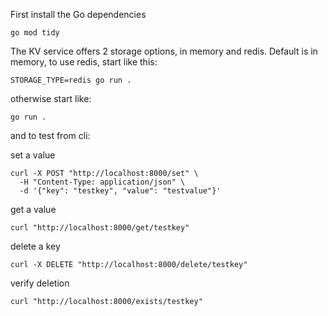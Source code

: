 First install the Go dependencies

```
go mod tidy
```

The KV service offers 2 storage options, in memory and redis. Default is in memory, to use redis, start like this:

```
STORAGE_TYPE=redis go run .
```

otherwise start like:

```
go run .
```

and to test from cli:

set a value

```
curl -X POST "http://localhost:8000/set" \
  -H "Content-Type: application/json" \
  -d '{"key": "testkey", "value": "testvalue"}'
```

get a value

```
curl "http://localhost:8000/get/testkey"
```

delete a key

```
curl -X DELETE "http://localhost:8000/delete/testkey"
```

verify deletion

```
curl "http://localhost:8000/exists/testkey"
``` 